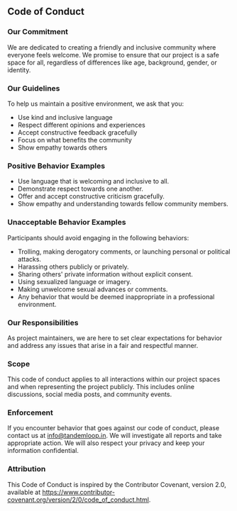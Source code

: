 ## Code of Conduct

### Our Commitment

We are dedicated to creating a friendly and inclusive community where everyone feels welcome. We promise to ensure that our project is a safe space for all, regardless of differences like age, background, gender, or identity.

### Our Guidelines

To help us maintain a positive environment, we ask that you:

- Use kind and inclusive language
- Respect different opinions and experiences
- Accept constructive feedback gracefully
- Focus on what benefits the community
- Show empathy towards others

### Positive Behavior Examples

- Use language that is welcoming and inclusive to all.
- Demonstrate respect towards one another.
- Offer and accept constructive criticism gracefully.
- Show empathy and understanding towards fellow community members.

### Unacceptable Behavior Examples

Participants should avoid engaging in the following behaviors:

- Trolling, making derogatory comments, or launching personal or political attacks.
- Harassing others publicly or privately.
- Sharing others' private information without explicit consent.
- Using sexualized language or imagery.
- Making unwelcome sexual advances or comments.
- Any behavior that would be deemed inappropriate in a professional environment.

### Our Responsibilities

As project maintainers, we are here to set clear expectations for behavior and address any issues that arise in a fair and respectful manner.

### Scope

This code of conduct applies to all interactions within our project spaces and when representing the project publicly. This includes online discussions, social media posts, and community events.

### Enforcement

If you encounter behavior that goes against our code of conduct, please contact us at [info@tandemloop.in](mailto:info@tandemloop.in). We will investigate all reports and take appropriate action. We will also respect your privacy and keep your information confidential.

### Attribution

This Code of Conduct is inspired by the Contributor Covenant, version 2.0, available at https://www.contributor-covenant.org/version/2/0/code_of_conduct.html.
